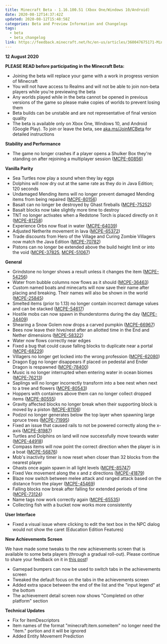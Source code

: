 ```yaml
---
title: Minecraft Beta - 1.16.100.51 (Xbox One/Windows 10/Android)
date: 2020-08-12T14:37:42Z
updated: 2020-08-12T15:48:58Z
categories: Beta and Preview Information and Changelogs
tags:
  - beta
  - beta_changelog
link: https://feedback.minecraft.net/hc/en-us/articles/360047675171-Minecraft-Beta-1-16-100-51-Xbox-One-Windows-10-Android-
---
```


**12 August 2020**

**PLEASE READ before participating in the Minecraft Beta:**

-   Joining the beta will replace your game with a work in progress version of Minecraft
-   You will not have access to Realms and will not be able to join non-beta players while you\'re previewing the beta
-   Any worlds played while in the beta cannot be opened in previous versions of the game so please make copies of worlds to prevent losing them
-   Beta builds can be unstable and are not representative of final version quality
-   The beta is available only on Xbox One, Windows 10, and Android (Google Play). To join or leave the beta, see [aka.ms/JoinMCBeta](https://aka.ms/JoinMCBeta) for detailed instructions

**Stability and Performance**

-   The game no longer crashes if a player opens a Shulker Box they\'re standing on after rejoining a multiplayer session ([MCPE-60856)](https://bugs.mojang.com/browse/MCPE-60856)

**Vanilla Parity**

-   Sea Turtles now play a sound when they lay eggs
-   Dolphins will now dry out at the same rate as they do in Java Edition; 120 seconds
-   Undamaged Mending items will no longer prevent damaged Mending items from being repaired ([MCPE-80156](https://bugs.mojang.com/browse/MCPE-80156))
-   Basalt can no longer be destroyed by Ghast fireballs ([MCPE-75252](https://bugs.mojang.com/browse/MCPE-75252)) 
-   Basalt blocks now take slightly more time to destroy
-   TNT no longer activates when a Redstone Torch is placed directly on it ([MCPE-81258](https://bugs.mojang.com/browse/MCPE-81258)) 
-   Experience Orbs now float in water ([MCPE-64039](https://bugs.mojang.com/browse/MCPE-64039)) 
-   Adjusted Netherite movement in lava ([MCPE-65372](https://bugs.mojang.com/browse/MCPE-65372)) 
-   Trade discounts from Hero of the Village and Curing Zombie Villagers now match the Java Edition ([MCPE-70782](https://bugs.mojang.com/browse/MCPE-70782)) 
-   Pistons can no longer be extended above the build height limit or into the void ([MCPE-37825](https://bugs.mojang.com/browse/MCPE-37825), [MCPE-51067](https://bugs.mojang.com/browse/MCPE-51067))

**General**

-   Grindstone no longer shows a result unless it changes the item ([MCPE-54256](https://bugs.mojang.com/browse/MCPE-54256)) 
-   Water from bubble columns now flows as it should ([MCPE-36463](https://bugs.mojang.com/browse/MCPE-36463)) 
-   Custom named boats and minecarts will now save their name after placing and breaking. Their names will also be shown in the world ([MCPE-25845](https://bugs.mojang.com/browse/MCPE-25845)) 
-   Smelted items (prior to 1.13) no longer contain incorrect damage values and can be stacked ([MCPE-54617](https://bugs.mojang.com/browse/MCPE-54617)) 
-   Hostile mobs can now spawn in thunderstorms during the day ([MCPE-34409](https://bugs.mojang.com/browse/MCPE-34409)) 
-   Shearing a Snow Golem now drops a carved pumpkin ([MCPE-66967](https://bugs.mojang.com/browse/MCPE-66967)) 
-   Bees now leave their hive/nest after an allotted time in the End and Nether dimensions ([MCPE-58322](https://bugs.mojang.com/browse/MCPE-58322)) 
-   Water now flows correctly near edges 
-   Fixed a bug that could cause falling blocks to duplicate near a portal ([MCPE-68229](https://bugs.mojang.com/browse/MCPE-68229)) 
-   Villagers no longer get locked into the wrong profession ([MCPE-62080](https://bugs.mojang.com/browse/MCPE-62080)) 
-   Dragon Egg no longer disappears if placed on pedestal and Ender Dragon is respawned ([MCPE-78400](https://bugs.mojang.com/browse/MCPE-78400)) 
-   Music is no longer interrupted when entering water in ocean biomes ([MCPE-76213](https://bugs.mojang.com/browse/MCPE-76213))
-   Saplings will no longer incorrectly transform into a bee nest when next to a tree and flowers ([MCPE-80543](https://bugs.mojang.com/browse/MCPE-80543)) 
-   Hoppers with containers above them can no longer collect dropped items ([MCPE-80555](https://bugs.mojang.com/browse/MCPE-80555)) 
-   Gravity affected blocks no longer break when their supporting block is moved by a piston ([MCPE-81106](https://bugs.mojang.com/browse/MCPE-81106)) 
-   Podzol no longer generates below the top layer when spawning large spruce trees ([MCPE-71995](https://bugs.mojang.com/browse/MCPE-71995)) 
-   Fixed an issue that caused rails to not be powered correctly along the x-axis ([MCPE-81987](https://bugs.mojang.com/browse/MCPE-81987)) 
-   Turtles and Dolphins on land will now successfully move towards water ([MCPE-44918](https://bugs.mojang.com/browse/MCPE-44918)) 
-   Compass items will now point the correct direction when the player is in a boat ([MCPE-56876](https://bugs.mojang.com/browse/MCPE-56876)) 
-   Mob\'s inactivity timer is now reset when closer than 32 blocks from the nearest player 
-   Ghasts once again spawn in all light levels ([MCPE-85747](https://bugs.mojang.com/browse/MCPE-85747)) 
-   Fixed Vex movement along the x and z directions ([MCPE-41879](https://bugs.mojang.com/browse/MCPE-41879)) 
-   Blaze now switch between melee attack and ranged attack based on the distance from the player ([MCPE-45469](https://bugs.mojang.com/browse/MCPE-45469)) 
-   Falling blocks now break after falling for extended periods of time ([MCPE-73124](https://bugs.mojang.com/browse/MCPE-73124)) 
-   Name tags now work correctly again ([MCPE-65535](https://bugs.mojang.com/browse/MCPE-65535))
-   Collecting fish with a bucket now works more consistently  

**User Interface**

-   Fixed a visual issue where clicking to edit the text box in the NPC dialog would not show the caret (Education Edition Features)

**New Achievements Screen**

We have made some tweaks to the new achievements screen that is available to some beta players (through a gradual roll-out). Please continue to share your feedback on it in [this post](https://aka.ms/mcAchievementBeta)!

-   Gamepad bumpers can now be used to switch tabs in the achievements screen 
-   Tweaked the default focus on the tabs in the achievements screen 
-   Added extra space between the end of the list and the \"input legend\" at the bottom
-   The achievement detail screen now shows \"Completed on other platform\" section 

**Technical Updates**

-   Fix for ItemDescriptors
-   Item names of the format \"minecraft:item.someitem\" no longer need the \"item.\" portion and it will be ignored
-   Added Entity Movement Prediction
